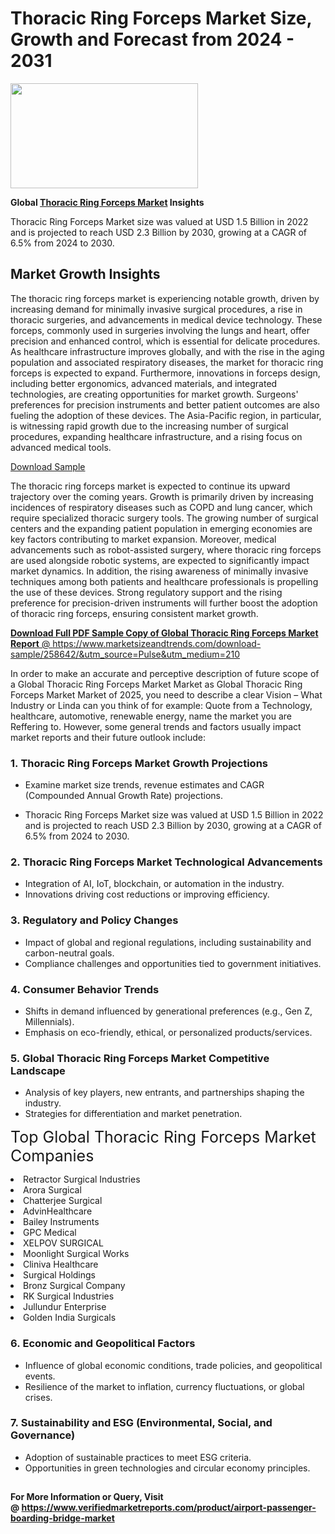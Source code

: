 <H1>Thoracic Ring Forceps Market Size, Growth and Forecast from 2024 - 2031</H1><img class="aligncenter size-medium wp-image-584254" src="https://thirdeyenews.in/wp-content/uploads/2024/09/Global-Market-Research-300x168.jpeg" alt="" width="300" height="168" /><p><strong>Global&nbsp;<a href="https://www.marketsizeandtrends.com/download-sample/258642/&amp;utm_source=Pulse&amp;utm_medium=210">Thoracic Ring Forceps Market</a> Insights</strong></p><p>Thoracic Ring Forceps Market size was valued at USD 1.5 Billion in 2022 and is projected to reach USD 2.3 Billion by 2030, growing at a CAGR of 6.5% from 2024 to 2030.</p><p><h2>Market Growth Insights</h2> <p>The thoracic ring forceps market is experiencing notable growth, driven by increasing demand for minimally invasive surgical procedures, a rise in thoracic surgeries, and advancements in medical device technology. These forceps, commonly used in surgeries involving the lungs and heart, offer precision and enhanced control, which is essential for delicate procedures. As healthcare infrastructure improves globally, and with the rise in the aging population and associated respiratory diseases, the market for thoracic ring forceps is expected to expand. Furthermore, innovations in forceps design, including better ergonomics, advanced materials, and integrated technologies, are creating opportunities for market growth. Surgeons' preferences for precision instruments and better patient outcomes are also fueling the adoption of these devices. The Asia-Pacific region, in particular, is witnessing rapid growth due to the increasing number of surgical procedures, expanding healthcare infrastructure, and a rising focus on advanced medical tools.</p> <p><a href="#">Download Sample</a></p> <p>The thoracic ring forceps market is expected to continue its upward trajectory over the coming years. Growth is primarily driven by increasing incidences of respiratory diseases such as COPD and lung cancer, which require specialized thoracic surgery tools. The growing number of surgical centers and the expanding patient population in emerging economies are key factors contributing to market expansion. Moreover, medical advancements such as robot-assisted surgery, where thoracic ring forceps are used alongside robotic systems, are expected to significantly impact market dynamics. In addition, the rising awareness of minimally invasive techniques among both patients and healthcare professionals is propelling the use of these devices. Strong regulatory support and the rising preference for precision-driven instruments will further boost the adoption of thoracic ring forceps, ensuring consistent market growth. <p><a href="#"></p><p><span class=""><strong>Download Full PDF Sample Copy of Global Thoracic Ring Forceps Market Report</strong> @ <a href="https://www.marketsizeandtrends.com/download-sample/258642/&amp;utm_source=Pulse&amp;utm_medium=210" target="_blank">https://www.marketsizeandtrends.com/download-sample/258642/&amp;utm_source=Pulse&amp;utm_medium=210</a></span></p><p>In order to make an accurate and perceptive description of future scope of a Global&nbsp;Thoracic Ring Forceps Market Market as Global&nbsp;Thoracic Ring Forceps Market Market of 2025, you need to describe a clear Vision &ndash; What Industry or Linda can you think of for example: Quote from a Technology, healthcare, automotive, renewable energy, name the market you are Reffering to. However, some general trends and factors usually impact market reports and their future outlook include:</p><h3>1.&nbsp;<strong>Thoracic Ring Forceps Market Growth Projections</strong></h3><ul><li>Examine market size trends, revenue estimates and CAGR (Compounded Annual Growth Rate) projections.</li><li><p>Thoracic Ring Forceps Market size was valued at USD 1.5 Billion in 2022 and is projected to reach USD 2.3 Billion by 2030, growing at a CAGR of 6.5% from 2024 to 2030.</p></li></ul><h3>2.&nbsp;<strong>Thoracic Ring Forceps Market Technological Advancements</strong></h3><ul><li>Integration of AI, IoT, blockchain, or automation in the industry.</li><li>Innovations driving cost reductions or improving efficiency.</li></ul><h3>3.&nbsp;<strong>Regulatory and Policy Changes</strong></h3><ul><li>Impact of global and regional regulations, including sustainability and carbon-neutral goals.</li><li>Compliance challenges and opportunities tied to government initiatives.</li></ul><h3>4.&nbsp;<strong>Consumer Behavior Trends</strong></h3><ul><li>Shifts in demand influenced by generational preferences (e.g., Gen Z, Millennials).</li><li>Emphasis on eco-friendly, ethical, or personalized products/services.</li></ul><h3>5.&nbsp;<strong>Global Thoracic Ring Forceps Market Competitive Landscape</strong></h3><ul><li>Analysis of key players, new entrants, and partnerships shaping the industry.</li><li>Strategies for differentiation and market penetration.</li></ul><p data-pm-slice="1 1 []"><span style="color: inherit; font-family: inherit; font-size: 25px;">Top Global Thoracic Ring Forceps Market Companies</span></p><div class="" data-test-id=""><p><li>Retractor Surgical Industries</li><li> Arora Surgical</li><li> Chatterjee Surgical</li><li> AdvinHealthcare</li><li> Bailey Instruments</li><li> GPC Medical</li><li> XELPOV SURGICAL</li><li> Moonlight Surgical Works</li><li> Cliniva Healthcare</li><li> Surgical Holdings</li><li> Bronz Surgical Company</li><li> RK Surgical Industries</li><li> Jullundur Enterprise</li><li> Golden India Surgicals</li></p></div><h3>6.&nbsp;<strong>Economic and Geopolitical Factors</strong></h3><ul><li>Influence of global economic conditions, trade policies, and geopolitical events.</li><li>Resilience of the market to inflation, currency fluctuations, or global crises.</li></ul><h3>7.&nbsp;<strong>Sustainability and ESG (Environmental, Social, and Governance)</strong></h3><ul><li>Adoption of sustainable practices to meet ESG criteria.</li><li>Opportunities in green technologies and circular economy principles.</li></ul><h2><strong style="font-size: 14px;">For More Information or Query, Visit @&nbsp;</strong><a style="background-color: #ffffff; font-size: 14px;" href="https://www.marketsizeandtrends.com/report/thoracic-ring-forceps-market/" target="_blank">https://www.verifiedmarketreports.com/product/airport-passenger-boarding-bridge-market</a></h2>
